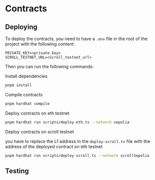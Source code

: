 # Contracts

## Deploying

To deploy the contracts, you need to have a `.env` file in the root of the project with the following content:

```env
PRIVATE_KEY=<private_key>
SCROLL_TESTNET_URL=<scroll_testnet_url>
```

Then you can run the following commands:

Install dependencies

```bash
pnpm install
```

Compile contracts

```bash
pnpm hardhat compile

```

Deploy contracts on eth testnet

```bash
pnpm hardhat run scripts/deploy-eth.ts --network sepolia
```

Deploy contracts on scroll testnet

you have to replace the L1 address in the `deploy-scroll.ts` file with the address of the deployed contract on eth testnet
```bash
pnpm hardhat run scripts/deploy-scroll.ts --network scrollSepolia
```

## Testing
